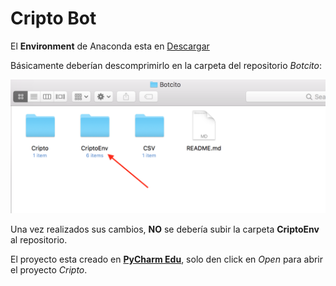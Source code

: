 # Cripto Bot

El **Environment** de Anaconda esta en
[Descargar](https://mega.nz/#!YgVH0YgB!8WW3EFBPIP7zcr8jsqbX6lY-MKVy-XwYhfqRLujO6pk)

Básicamente deberían descomprimirlo en la carpeta del repositorio *Botcito*:

![](img/carpetalocal.png)


Una vez realizados sus cambios, **NO** se debería subir la carpeta **CriptoEnv** al repositorio.


El proyecto esta creado en **[PyCharm Edu](https://www.jetbrains.com/pycharm-edu/download/#section=windows)**, solo den click en *Open* para abrir el proyecto *Cripto*.

